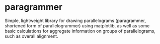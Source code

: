 # paragrammer
Simple, lightweight library for drawing parallelograms (paragrammer, shortened form of parallelogrammer) using matplotlib, as well as some basic calculations for aggregate information on groups of parallelograms, such as overall alignment.
